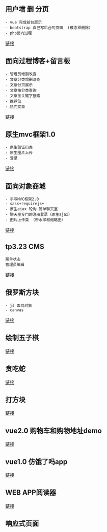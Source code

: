 ## 用户增 删 分页 
    - vue 完成前台展示
    - bootstrap 自己写后台的页面  (模态框删除）
    - php面向过程
[链接](http://www.aqie.com/php/article/index.php)
   
## 面向过程博客+留言板
    - 管理员增删改查
    - 文章分类增删改查
    - 文章分页展示
    - 文章按分类查询
    - 文章按关键字搜索
    - 推荐位
    - 热门文章
 
[链接](http://www.aqie.com/php/article2/login.php)    

## 原生mvc框架1.0
    - 原生验证码类
    - 原生图片上传
    - 登录
[链接](http://www.aqie.com/php/mvc/index.php?p=back&c=Admin&a=login) 

## 面向对象商城 
    - 手写MVC框架2.0
    - sass+requirejs+
    - 原生ajax 轮询 简单聊天室 
    - 聊天室专门的注册登录（原生ajax）
    - 图片上传类 （带水印和缩略图）
[链接](http://aqieframe.com/index.php?p=admin&c=login&a=login)

## tp3.23 CMS
    菜单状态
    管理员编辑
[链接](http://www.tp.com//admin.php?c=login)
## 俄罗斯方块
    - js 面向对象
    - canvas
[链接](http://www.aqie.com/html5/4.html)
##  绘制五子棋
[链接](http://www.aqie.com/html5/3.html)
## 贪吃蛇
[链接](http://www.aqie.com/html5/5.html)
## 打方块
[链接](http://www.aqie.com/html5/aqie/index.html)

## vue2.0 购物车和购物地址demo
[链接](http://www.aqie.com/vue2/index.html)
## vue1.0 仿饿了吗app
[链接](http://localhost:8080/#!/goods)

## WEB APP阅读器
[链接](http://webapp.com/)


## 响应式页面

     